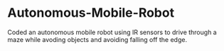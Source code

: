 # Autonomous-Mobile-Robot

Coded an autonomous mobile robot using IR sensors to drive through a maze while avoding objects and avoiding falling off the edge.
